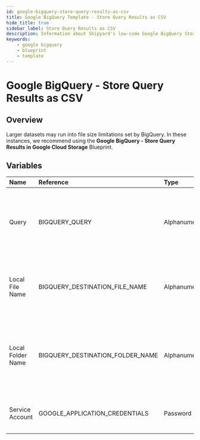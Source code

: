 ```yaml
---
id: google-bigquery-store-query-results-as-csv
title: Google BigQuery Template - Store Query Results as CSV
hide_title: true
sidebar_label: Store Query Results as CSV
description: Information about Shipyard's low-code Google BigQuery Store Query Results as CSV blueprint. Turn the results of your SQL SELECT statement into a CSV file. 
keywords:
    - google bigquery
    - blueprint
    - template
---
```


# Google BigQuery - Store Query Results as CSV

## Overview
Larger datasets may run into file size limitations set by BigQuery. In these instances, we recommend using the **Google BigQuery - Store Query Results in Google Cloud Storage** Blueprint.

## Variables

| Name | Reference | Type | Required | Default | Options | Description |
|:-----|:----------|:-----|:---------|:--------|:--------|:------------|
| Query | BIGQUERY_QUERY  | Alphanumeric |:white_check_mark: | `-` | - | Standard SQL query to be executed against BigQuery. Does not support Legacy SQL. |
| Local File Name | BIGQUERY_DESTINATION_FILE_NAME  | Alphanumeric |:white_check_mark: | `-` | - | Name of file to be generated with the results. Should be `.csv` extension. |
| Local Folder Name | BIGQUERY_DESTINATION_FOLDER_NAME  | Alphanumeric |:heavy_minus_sign: | `-` | - | Folder where the file should be downloaded. Leaving blank will place the file in the home directory. |
| Service Account | GOOGLE_APPLICATION_CREDENTIALS  | Password |:white_check_mark: | `-` | - | JSON from a Google Cloud Service account key. |



